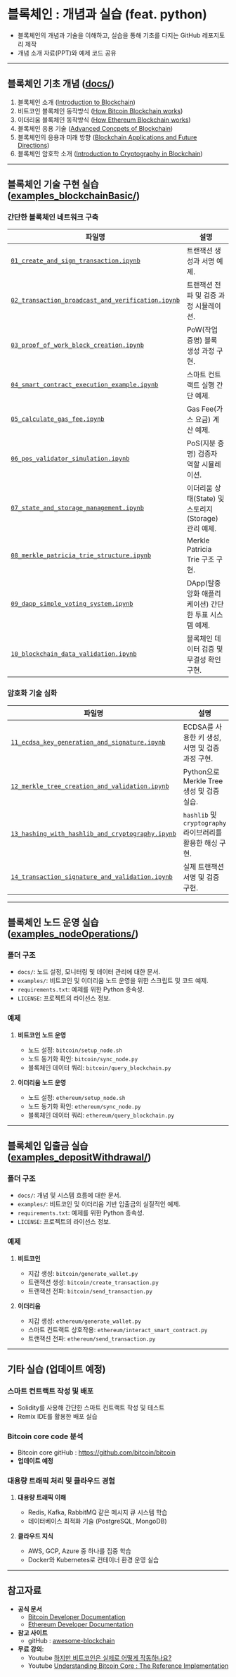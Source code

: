 # 블록체인 : 개념과 실습 (feat. python)

- 블록체인의 개념과 기술을 이해하고, 실습을 통해 기초를 다지는 GitHub 레포지토리 제작
- 개념 소개 자료(PPT)와 예제 코드 공유

---

## 블록체인 기초 개념 ([docs/](docs/README.md))
1. 블록체인 소개 ([Introduction to Blockchain](docs/BlkCh_01_IntroductionToBlockchain.pdf))
1. 비트코인 블록체인 동작방식 ([How Bitcoin Blockchain works](docs/BlkCh_02_HowBitcoinBlockchainWorks.pdf))
1. 이더리움 블록체인 동작방식 ([How Ethereum Blockchain works](docs/BlkCh_03_HowEthereumBlockchainWorks.pdf))
1. 블록체인 응용 기술 ([Advanced Concpets of Blockchain](docs/BlkCh_04_AdvancedConceptsOfBlockchain.pdf))
1. 블록체인의 응용과 미래 방향 ([Blockchain Applications and Future Directions](docs/BlkCh_05_BlockchainAppAndFuture.pdf))
1. 블록체인 암호학 소개 ([Introduction to Cryptography in Blockchain](docs/BlkCh_06_IntroductionToCryptography.pdf))

---

## 블록체인 기술 구현 실습 ([examples_blockchainBasic/](examples_blockchainBasic/README.md))
### 간단한 블록체인 네트워크 구축
   | **파일명**                                    | **설명**                                              |
   |----------------------------------------------|-------------------------------------------------------|
   | [`01_create_and_sign_transaction.ipynb`](examples_blockchainBasic/01_create_and_sign_transaction.ipynb)           | 트랜잭션 생성과 서명 예제.                             |
   | [`02_transaction_broadcast_and_verification.ipynb`](examples_blockchainBasic/02_transaction_broadcast_and_verification.ipynb)| 트랜잭션 전파 및 검증 과정 시뮬레이션.                 |
   | [`03_proof_of_work_block_creation.ipynb`](examples_blockchainBasic/03_proof_of_work_block_creation.ipynb)          | PoW(작업 증명) 블록 생성 과정 구현.                   |
   | [`04_smart_contract_execution_example.ipynb`](examples_blockchainBasic/04_smart_contract_execution_example.ipynb)      | 스마트 컨트랙트 실행 간단 예제.                        |
   | [`05_calculate_gas_fee.ipynb`](examples_blockchainBasic/05_calculate_gas_fee.ipynb)                     | Gas Fee(가스 요금) 계산 예제.                         |
   | [`06_pos_validator_simulation.ipynb`](examples_blockchainBasic/06_pos_validator_simulation.ipynb)              | PoS(지분 증명) 검증자 역할 시뮬레이션.                 |
   | [`07_state_and_storage_management.ipynb`](examples_blockchainBasic/07_state_and_storage_management.ipynb)          | 이더리움 상태(State) 및 스토리지(Storage) 관리 예제.   |
   | [`08_merkle_patricia_trie_structure.ipynb`](examples_blockchainBasic/08_merkle_patricia_trie_structure.ipynb)        | Merkle Patricia Trie 구조 구현.                       |
   | [`09_dapp_simple_voting_system.ipynb`](examples_blockchainBasic/09_dapp_simple_voting_system.ipynb)             | DApp(탈중앙화 애플리케이션) 간단한 투표 시스템 예제.   |
   | [`10_blockchain_data_validation.ipynb`](examples_blockchainBasic/10_blockchain_data_validation.ipynb)            | 블록체인 데이터 검증 및 무결성 확인 구현.              |

### 암호화 기술 심화
   | **파일명**                                      | **설명**                                                  |
   |-------------------------------------------------|----------------------------------------------------------|
   | [`11_ecdsa_key_generation_and_signature.ipynb`](examples_blockchainBasic/11_ecdsa_key_generation_and_signature.ipynb)      | ECDSA를 사용한 키 생성, 서명 및 검증 과정 구현.             |
   | [`12_merkle_tree_creation_and_validation.ipynb`](examples_blockchainBasic/12_merkle_tree_creation_and_validation.ipynb)     | Python으로 Merkle Tree 생성 및 검증 실습.                  |
   | [`13_hashing_with_hashlib_and_cryptography.ipynb`](examples_blockchainBasic/13_hashing_with_hashlib_and_cryptography.ipynb)   | `hashlib` 및 `cryptography` 라이브러리를 활용한 해싱 구현.  |
   | [`14_transaction_signature_and_validation.ipynb`](examples_blockchainBasic/14_transaction_signature_and_validation.ipynb)    | 실제 트랜잭션 서명 및 검증 구현.                           |


---
## 블록체인 노드 운영 실습 ([examples_nodeOperations/](examples_nodeOperations/README.md))

### 폴더 구조
- `docs/`: 노드 설정, 모니터링 및 데이터 관리에 대한 문서.
- `examples/`: 비트코인 및 이더리움 노드 운영을 위한 스크립트 및 코드 예제.
- `requirements.txt`: 예제를 위한 Python 종속성.
- `LICENSE`: 프로젝트의 라이선스 정보.

### 예제
1. **비트코인 노드 운영**
   - 노드 설정: `bitcoin/setup_node.sh`
   - 노드 동기화 확인: `bitcoin/sync_node.py`
   - 블록체인 데이터 쿼리: `bitcoin/query_blockchain.py`

2. **이더리움 노드 운영**
   - 노드 설정: `ethereum/setup_node.sh`
   - 노드 동기화 확인: `ethereum/sync_node.py`
   - 블록체인 데이터 쿼리: `ethereum/query_blockchain.py`


---
## 블록체인 입출금 실습 ([examples_depositWithdrawal/](examples_depositWithdrawal/README.md))

### 폴더 구조
- `docs/`: 개념 및 시스템 흐름에 대한 문서.
- `examples/`: 비트코인 및 이더리움 기반 입출금의 실질적인 예제.
- `requirements.txt`: 예제를 위한 Python 종속성.
- `LICENSE`: 프로젝트의 라이선스 정보.

### 예제
1. **비트코인**
   - 지갑 생성: `bitcoin/generate_wallet.py`
   - 트랜잭션 생성: `bitcoin/create_transaction.py`
   - 트랜잭션 전파: `bitcoin/send_transaction.py`

2. **이더리움**
   - 지갑 생성: `ethereum/generate_wallet.py`
   - 스마트 컨트랙트 상호작용: `ethereum/interact_smart_contract.py`
   - 트랜잭션 전파: `ethereum/send_transaction.py`



---
## 기타 실습 (**업데이트 예정**)

### 스마트 컨트랙트 작성 및 배포
   - Solidity를 사용해 간단한 스마트 컨트랙트 작성 및 테스트
   - Remix IDE를 활용한 배포 실습

### Bitcoin core code 분석
   - Bitcoin core gitHub : https://github.com/bitcoin/bitcoin
   - **업데이트 예정**

### 대용량 트래픽 처리 및 클라우드 경험 

1. **대용량 트래픽 이해**
   - Redis, Kafka, RabbitMQ 같은 메시지 큐 시스템 학습
   - 데이터베이스 최적화 기술 (PostgreSQL, MongoDB)

1. **클라우드 지식**
   - AWS, GCP, Azure 중 하나를 집중 학습
   - Docker와 Kubernetes로 컨테이너 환경 운영 실습

---
## 참고자료
- **공식 문서**
   - <a href="https://developer.bitcoin.org/" target="_blank">Bitcoin Developer Documentation</a>
   - <a href="https://ethereum.org/en/developers/docs/" target="_blank">Ethereum Developer Documentation</a>
- **참고 사이트**
   - gitHub : [awesome-blockchain](https://github.com/yjjnls/awesome-blockchain/blob/master/README.md)
- **무료 강의**:
   - Youtube <a href="https://www.youtube.com/watch?v=bBC-nXj3Ng4&list=LL&index=10" target="_blank">하지만 비트코인은 실제로 어떻게 작동하나요?</a>
   - Youtube <a href="https://www.youtube.com/watch?v=wLYdcH37phE" target="_blank">Understanding Bitcoin Core : The Reference Implementation</a>
